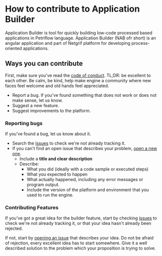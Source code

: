 # How to contribute to Application Builder

Application Builder is tool for quickly building low-code processed based applications in Petriflow language.
Application Builder (NAB ofr short) is an angular application and part of Netgrif platform for developing process-oriented applications.

## Ways you can contribute

First, make sure you've read the [code of conduct](CODE_OF_CONDUCT.md). TL;DR: be excellent to each other. Be calm, be
kind, help make engine a community where new faces feel welcome and old hands feel appreciated.

* Report a bug. If you've found something that does not work or does not make sense, let us know.
* Suggest a new feature.
* Suggest improvements to the platform.

### Reporting bugs

If you've found a bug, let us know about it.

* Search the [Issues](https://github.com/netgrif/application-builder/issues) to check we're not already tracking it.
* If you can't find an open issue that describes your
  problem, [open a new one](https://github.com/netgrif/application-builder/issues/new).
  * Include a **title and clear description**
  * Describe:
    * What you did (ideally with a code sample or executed steps)
    * What you expected to happen
    * What actually happened, including any error messages or program output.
    * Include the version of the platform and environment that you used to run the engine.

### Contributing Features

If you've got a great idea for the builder feature, start by checking
[issues](https://github.com/netgrif/application-builder/labels/improvement) to check we're not already tracking it, or
that your idea hasn't already been rejected.

If not, start by [opening an issue](https://github.com/netgrif/application-builder/issues/new) that describes your idea.
Do not be afraid of rejection, every excellent idea has to start somewhere. Give it a well described solution to the
problem which your proposition is trying to solve.
